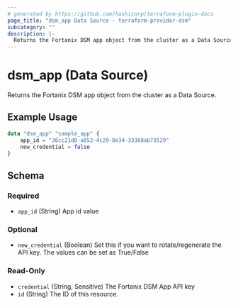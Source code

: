 ```yaml
---
# generated by https://github.com/hashicorp/terraform-plugin-docs
page_title: "dsm_app Data Source - terraform-provider-dsm"
subcategory: ""
description: |-
  Returns the Fortanix DSM app object from the cluster as a Data Source.
---
```


# dsm_app (Data Source)

Returns the Fortanix DSM app object from the cluster as a Data Source.

## Example Usage

```terraform
data "dsm_app" "sample_app" {
    app_id = "36cc21d0-a852-4c29-8e34-33388ab73529"
    new_credential = false
}
```

<!-- schema generated by tfplugindocs -->
## Schema

### Required

- `app_id` (String) App id value

### Optional

- `new_credential` (Boolean) Set this if you want to rotate/regenerate the API key. The values can be set as True/False

### Read-Only

- `credential` (String, Sensitive) The Fortanix DSM App API key
- `id` (String) The ID of this resource.
